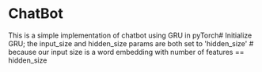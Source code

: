 # ChatBot
This is a simple implementation of chatbot using GRU in pyTorch# Initialize GRU; the input_size and hidden_size params are both set to 'hidden_size'
        #   because our input size is a word embedding with number of features == hidden_size
